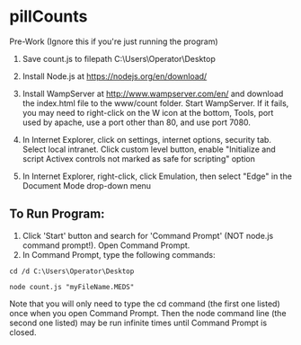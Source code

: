 # pillCounts

Pre-Work (Ignore this if you're just running the program)

1. Save count.js to filepath C:\Users\Operator\Desktop 

2. Install Node.js at https://nodejs.org/en/download/

3. Install WampServer at http://www.wampserver.com/en/ and download the index.html file to the www/count folder. Start WampServer. If it fails, you may need to right-click on the W icon at the bottom, Tools, port used by apache, use a port other than 80, and use port 7080.

4. In Internet Explorer, click on settings, internet options, security tab. Select local intranet. Click custom level button, enable "Initialize and script Activex controls not marked as safe for scripting" option

5. In Internet Explorer, right-click, click Emulation, then select "Edge" in the Document Mode drop-down menu


## To Run Program:
1. Click 'Start' button and search for 'Command Prompt' (NOT node.js command prompt!). Open Command Prompt.
2. In Command Prompt, type the following commands:

```
cd /d C:\Users\Operator\Desktop

node count.js "myFileName.MEDS"
```

Note that you will only need to type the cd command (the first one listed) once when you open Command Prompt. Then the node command line (the second one listed) may be run infinite times until Command Prompt is closed.
